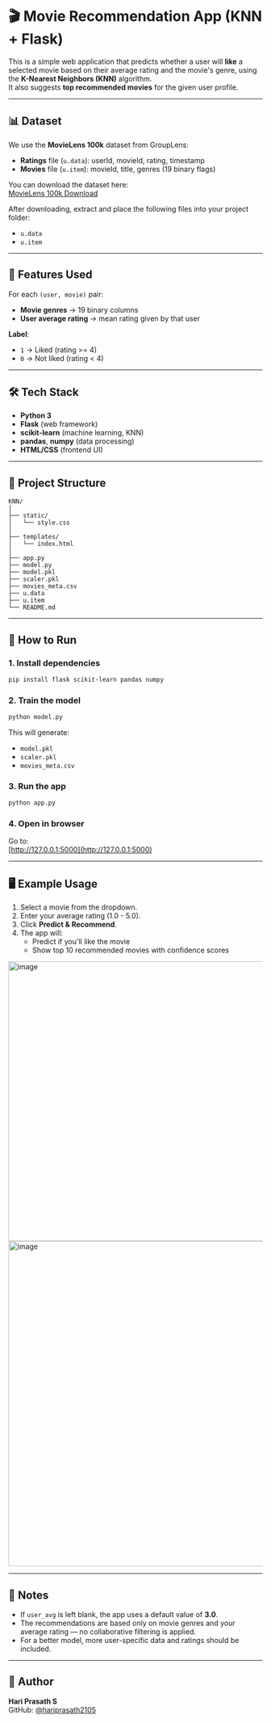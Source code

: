 
# 🎬 Movie Recommendation App (KNN + Flask)

This is a simple web application that predicts whether a user will **like** a selected movie based on their average rating and the movie's genre, using the **K-Nearest Neighbors (KNN)** algorithm.  
It also suggests **top recommended movies** for the given user profile.

---

## 📊 Dataset

We use the **MovieLens 100k** dataset from GroupLens:
- **Ratings** file (`u.data`): userId, movieId, rating, timestamp  
- **Movies** file (`u.item`): movieId, title, genres (19 binary flags)

You can download the dataset here:  
[MovieLens 100k Download](http://files.grouplens.org/datasets/movielens/ml-100k.zip)

After downloading, extract and place the following files into your project folder:
- `u.data`
- `u.item`

---

## 🧠 Features Used
For each `(user, movie)` pair:
- **Movie genres** → 19 binary columns
- **User average rating** → mean rating given by that user

**Label**:  
- `1` → Liked (rating >= 4)  
- `0` → Not liked (rating < 4)

---

## 🛠 Tech Stack

- **Python 3**
- **Flask** (web framework)
- **scikit-learn** (machine learning, KNN)
- **pandas**, **numpy** (data processing)
- **HTML/CSS** (frontend UI)

---

## 📁 Project Structure

```
KNN/
│
├── static/
│   └── style.css        
│
├── templates/
│   └── index.html       
│
├── app.py              
├── model.py              
├── model.pkl             
├── scaler.pkl              
├── movies_meta.csv     
├── u.data            
├── u.item               
└── README.md               
```

---

## 🚀 How to Run

### 1. Install dependencies
```bash
pip install flask scikit-learn pandas numpy
```

### 2. Train the model
```bash
python model.py
```
This will generate:
- `model.pkl`
- `scaler.pkl`
- `movies_meta.csv`

### 3. Run the app
```bash
python app.py
```

### 4. Open in browser
Go to:  
[http://127.0.0.1:5000](http://127.0.0.1:5000)

---

## 🖥 Example Usage

1. Select a movie from the dropdown.  
2. Enter your average rating (1.0 - 5.0).  
3. Click **Predict & Recommend**.  
4. The app will:
   - Predict if you'll like the movie
   - Show top 10 recommended movies with confidence scores

<img width="916" height="554" alt="image" src="https://github.com/user-attachments/assets/4951054b-f96b-4424-a480-d76f5b1878d7" />

<img width="916" height="644" alt="image" src="https://github.com/user-attachments/assets/c9d8aa26-88af-4afd-b96b-2cf7c1880ae2" />

---

## 📌 Notes
- If `user_avg` is left blank, the app uses a default value of **3.0**.
- The recommendations are based only on movie genres and your average rating — no collaborative filtering is applied.
- For a better model, more user-specific data and ratings should be included.

---

## 🙋 Author
**Hari Prasath S**  
GitHub: [@hariprasath2105](https://github.com/hariprasath2105)
